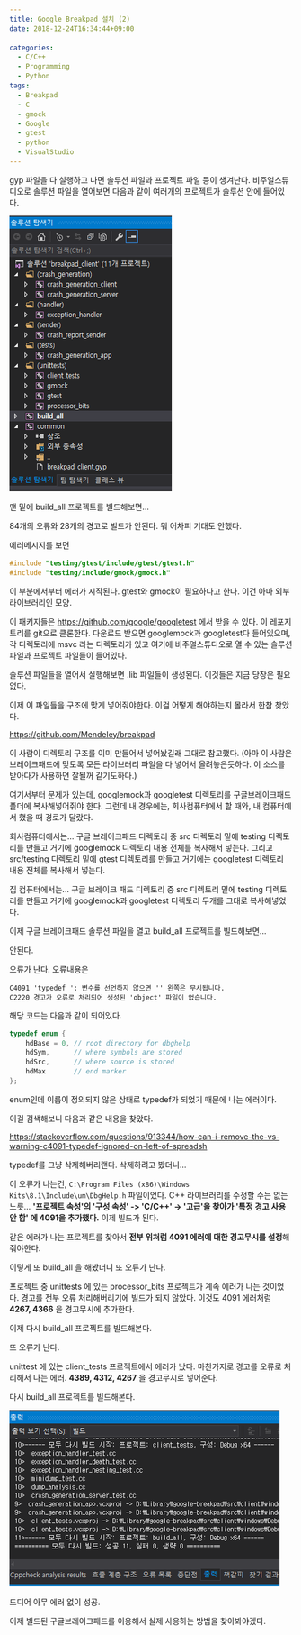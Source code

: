 ```yaml
---
title: Google Breakpad 설치 (2)
date: 2018-12-24T16:34:44+09:00

categories:
  - C/C++
  - Programming
  - Python
tags:
  - Breakpad
  - C
  - gmock
  - Google
  - gtest
  - python
  - VisualStudio
---
```

gyp 파일을 다 실행하고 나면 솔루션 파일과 프로젝트 파일 등이 생겨난다. 비주얼스튜디오로 솔루션 파일을 열어보면 다음과 같이 여러개의 프로젝트가 솔루션 안에 들어있다.

![](/assets/images/google-breakpad-project-list.png)

맨 밑에 build_all 프로젝트를 빌드해보면...

84개의 오류와 28개의 경고로 빌드가 안된다. 뭐 어차피 기대도 안했다.

에러메시지를 보면

```cpp
#include "testing/gtest/include/gtest/gtest.h"
#include "testing/include/gmock/gmock.h"
```

이 부분에서부터 에러가 시작된다. gtest와 gmock이 필요하다고 한다. 이건 아마 외부라이브러리인 모양.

이 패키지들은 https://github.com/google/googletest 에서 받을 수 있다. 이 레포지토리를 git으로 클론한다. 다운로드 받으면 googlemock과 googletest다 들어있으며, 각 디렉토리에 msvc 라는 디렉토리가 있고 여기에 비주얼스튜디오로 열 수 있는 솔루션 파일과 프로젝트 파일들이 들어있다.

솔루션 파일들을 열어서 실행해보면 .lib 파일들이 생성된다. 이것들은 지금 당장은 필요 없다.

이제 이 파일들을 구조에 맞게 넣어줘야한다. 이걸 어떻게 해야하는지 몰라서 한참 찾았다.

https://github.com/Mendeley/breakpad

이 사람이 디렉토리 구조를 이미 만들어서 넣어놨길래 그대로 참고했다. (아마 이 사람은 브레이크패드에 맞도록 모든 라이브러리 파일을 다 넣어서 올려놓은듯하다. 이 소스를 받아다가 사용하면 잘될꺼 같기도하다.)

여기서부터 문제가 있는데, googlemock과 googletest 디렉토리를 구글브레이크패드 폴더에 복사해넣어줘야 한다. 그런데 내 경우에는, 회사컴퓨터에서 할 때와, 내 컴퓨터에서 했을 때 경로가 달랐다.

회사컴퓨터에서는... 구글 브레이크패드 디렉토리 중 src 디렉토리 밑에 testing 디렉토리를 만들고 거기에 googlemock 디렉토리 내용 전체를 복사해서 넣는다. 그리고 src/testing 디렉토리 밑에 gtest 디렉토리를 만들고 거기에는 googletest 디렉토리 내용 전체를 복사해서 넣는다.

집 컴퓨터에서는... 구글 브레이크 패드 디렉토리 중 src 디렉토리 밑에 testing 디렉토리를 만들고 거기에 googlemock과 googletest 디렉토리 두개를 그대로 복사해넣었다.

이제 구글 브레이크패드 솔루션 파일을 열고 build_all 프로젝트를 빌드해보면...

안된다.

오류가 난다. 오류내용은

```
C4091 'typedef ': 변수를 선언하지 않으면 '' 왼쪽은 무시됩니다.
C2220 경고가 오류로 처리되어 생성된 'object' 파일이 없습니다.
```

해당 코드는 다음과 같이 되어있다.

```cpp
typedef enum {
    hdBase = 0, // root directory for dbghelp
    hdSym,      // where symbols are stored
    hdSrc,      // where source is stored
    hdMax       // end marker
};
```

enum인데 이름이 정의되지 않은 상태로 typedef가 되었기 때문에 나는 에러이다.

이걸 검색해보니 다음과 같은 내용을 찾았다.

https://stackoverflow.com/questions/913344/how-can-i-remove-the-vs-warning-c4091-typedef-ignored-on-left-of-spreadsh

typedef를 그냥 삭제해버리랜다. 삭제하려고 봤더니...

이 오류가 나는건, `C:\Program Files (x86)\Windows Kits\8.1\Include\um\DbgHelp.h` 파일이었다. C++ 라이브러리를 수정할 수는 없는 노릇... **'프로젝트 속성'의 '구성 속성' -> 'C/C++' -> '고급'을 찾아가 '특정 경고 사용 안 함' 에 4091을 추가했다.** 이제 빌드가 된다.

같은 에러가 나는 프로젝트를 찾아서 **전부 위처럼 4091 에러에 대한 경고무시를 설정**해줘야한다.

이렇게 또 build_all 을 해봤더니 또 오류가 난다.

프로젝트 중 unittests 에 있는 processor_bits 프로젝트가 계속 에러가 나는 것이었다. 경고를 전부 오류 처리해버리기에 빌드가 되지 않았다. 이것도 4091 에러처럼 **4267, 4366** 을 경고무시에 추가한다.

이제 다시 build_all 프로젝트를 빌드해본다.

또 오류가 난다.

unittest 에 있는 client_tests 프로젝트에서 에러가 났다. 마찬가지로 경고를 오류로 처리해서 나는 에러. **4389, 4312, 4267** 을 경고무시로 넣어준다.

다시 build_all 프로젝트를 빌드해본다.

![](/assets/images/google-breakpad-build-success.png)

드디어 아무 에러 없이 성공.

이제 빌드된 구글브레이크패드를 이용해서 실제 사용하는 방법을 찾아봐야겠다.
